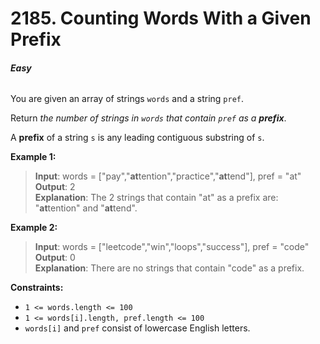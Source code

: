 # 2185. Counting Words With a Given Prefix
###### **Easy**

You are given an array of strings `words` and a string `pref`.

Return *the number of strings in `words` that contain `pref` as a* ***prefix***.

A **prefix** of a string `s` is any leading contiguous substring of `s`.
 

**Example 1:**

> **Input**: words = ["pay","**at**tention","practice","**at**tend"], pref = "at"  
**Output**: 2  
**Explanation**: The 2 strings that contain "at" as a prefix are: "**at**tention" and "**at**tend".    

**Example 2:**

> **Input**: words = ["leetcode","win","loops","success"], pref = "code"  
**Output**: 0  
**Explanation**: There are no strings that contain "code" as a prefix.
 

**Constraints:**

- `1 <= words.length <= 100`
- `1 <= words[i].length, pref.length <= 100`
- `words[i]` and `pref` consist of lowercase English letters.
